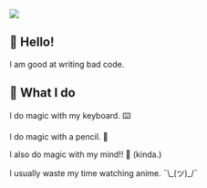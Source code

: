 ![](https://komarev.com/ghpvc/?username=loisvelasco&style=for-the-badge)

## 👋 Hello!

I am good at writing bad code.

## 🤟 What I do

I do magic with my keyboard. :keyboard:

I do magic with a pencil. :pencil:

I also do magic with my mind!! :brain: (kinda.)

I usually waste my time watching anime. ¯\\\_(ツ)\_/¯
